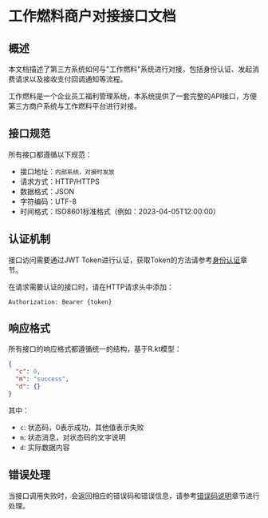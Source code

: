 # 工作燃料商户对接接口文档

## 概述

本文档描述了第三方系统如何与"工作燃料"系统进行对接，包括身份认证、发起消费请求以及接收支付回调通知等流程。

工作燃料是一个企业员工福利管理系统，本系统提供了一套完整的API接口，方便第三方商户系统与工作燃料平台进行对接。

## 接口规范

所有接口都遵循以下规范：

- 接口地址：`内部系统，对接时发放`
- 请求方式：HTTP/HTTPS
- 数据格式：JSON
- 字符编码：UTF-8
- 时间格式：ISO8601标准格式（例如：2023-04-05T12:00:00）

## 认证机制

接口访问需要通过JWT Token进行认证，获取Token的方法请参考[身份认证](./authentication.md)章节。

在请求需要认证的接口时，请在HTTP请求头中添加：

```
Authorization: Bearer {token}
```

## 响应格式

所有接口的响应格式都遵循统一的结构，基于R.kt模型：

```json
{
  "c": 0,
  "m": "success",
  "d": {}
}
```

其中：
- `c`: 状态码，0表示成功，其他值表示失败
- `m`: 状态消息，对状态码的文字说明
- `d`: 实际数据内容

## 错误处理

当接口调用失败时，会返回相应的错误码和错误信息，请参考[错误码说明](./error-codes.md)章节进行处理。